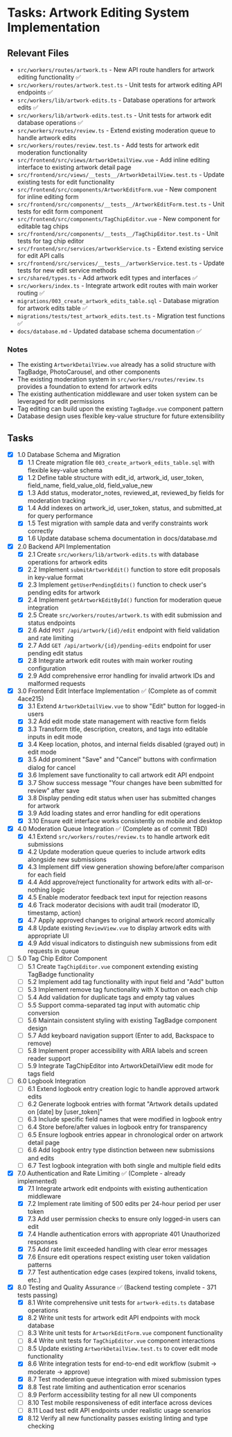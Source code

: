 # Tasks: Artwork Editing System Implementation

## Relevant Files

- `src/workers/routes/artwork.ts` - New API route handlers for artwork editing functionality ✅
- `src/workers/routes/artwork.test.ts` - Unit tests for artwork editing API endpoints ✅
- `src/workers/lib/artwork-edits.ts` - Database operations for artwork edits ✅
- `src/workers/lib/artwork-edits.test.ts` - Unit tests for artwork edit database operations ✅
- `src/workers/routes/review.ts` - Extend existing moderation queue to handle artwork edits
- `src/workers/routes/review.test.ts` - Add tests for artwork edit moderation functionality
- `src/frontend/src/views/ArtworkDetailView.vue` - Add inline editing interface to existing artwork detail page
- `src/frontend/src/views/__tests__/ArtworkDetailView.test.ts` - Update existing tests for edit functionality
- `src/frontend/src/components/ArtworkEditForm.vue` - New component for inline editing form
- `src/frontend/src/components/__tests__/ArtworkEditForm.test.ts` - Unit tests for edit form component
- `src/frontend/src/components/TagChipEditor.vue` - New component for editable tag chips
- `src/frontend/src/components/__tests__/TagChipEditor.test.ts` - Unit tests for tag chip editor
- `src/frontend/src/services/artworkService.ts` - Extend existing service for edit API calls
- `src/frontend/src/services/__tests__/artworkService.test.ts` - Update tests for new edit service methods
- `src/shared/types.ts` - Add artwork edit types and interfaces ✅
- `src/workers/index.ts` - Integrate artwork edit routes with main worker routing ✅
- `migrations/003_create_artwork_edits_table.sql` - Database migration for artwork edits table ✅
- `migrations/tests/test_artwork_edits.test.ts` - Migration test functions ✅
- `docs/database.md` - Updated database schema documentation ✅

### Notes

- The existing `ArtworkDetailView.vue` already has a solid structure with TagBadge, PhotoCarousel, and other components
- The existing moderation system in `src/workers/routes/review.ts` provides a foundation to extend for artwork edits
- The existing authentication middleware and user token system can be leveraged for edit permissions
- Tag editing can build upon the existing `TagBadge.vue` component pattern
- Database design uses flexible key-value structure for future extensibility

## Tasks

- [x] 1.0 Database Schema and Migration
  - [x] 1.1 Create migration file `003_create_artwork_edits_table.sql` with flexible key-value schema
  - [x] 1.2 Define table structure with edit_id, artwork_id, user_token, field_name, field_value_old, field_value_new
  - [x] 1.3 Add status, moderator_notes, reviewed_at, reviewed_by fields for moderation tracking
  - [x] 1.4 Add indexes on artwork_id, user_token, status, and submitted_at for query performance
  - [x] 1.5 Test migration with sample data and verify constraints work correctly
  - [x] 1.6 Update database schema documentation in docs/database.md

- [x] 2.0 Backend API Implementation
  - [x] 2.1 Create `src/workers/lib/artwork-edits.ts` with database operations for artwork edits
  - [x] 2.2 Implement `submitArtworkEdit()` function to store edit proposals in key-value format
  - [x] 2.3 Implement `getUserPendingEdits()` function to check user's pending edits for artwork
  - [x] 2.4 Implement `getArtworkEditById()` function for moderation queue integration
  - [x] 2.5 Create `src/workers/routes/artwork.ts` with edit submission and status endpoints
  - [x] 2.6 Add `POST /api/artwork/{id}/edit` endpoint with field validation and rate limiting
  - [x] 2.7 Add `GET /api/artwork/{id}/pending-edits` endpoint for user pending edit status
  - [x] 2.8 Integrate artwork edit routes with main worker routing configuration
  - [x] 2.9 Add comprehensive error handling for invalid artwork IDs and malformed requests

- [x] 3.0 Frontend Edit Interface Implementation ✅ (Complete as of commit 4ace215)
  - [x] 3.1 Extend `ArtworkDetailView.vue` to show "Edit" button for logged-in users
  - [x] 3.2 Add edit mode state management with reactive form fields
  - [x] 3.3 Transform title, description, creators, and tags into editable inputs in edit mode
  - [x] 3.4 Keep location, photos, and internal fields disabled (grayed out) in edit mode
  - [x] 3.5 Add prominent "Save" and "Cancel" buttons with confirmation dialog for cancel
  - [x] 3.6 Implement save functionality to call artwork edit API endpoint
  - [x] 3.7 Show success message "Your changes have been submitted for review" after save
  - [x] 3.8 Display pending edit status when user has submitted changes for artwork
  - [x] 3.9 Add loading states and error handling for edit operations
  - [x] 3.10 Ensure edit interface works consistently on mobile and desktop

- [x] 4.0 Moderation Queue Integration ✅ (Complete as of commit TBD)
  - [x] 4.1 Extend `src/workers/routes/review.ts` to handle artwork edit submissions
  - [x] 4.2 Update moderation queue queries to include artwork edits alongside new submissions
  - [x] 4.3 Implement diff view generation showing before/after comparison for each field
  - [x] 4.4 Add approve/reject functionality for artwork edits with all-or-nothing logic
  - [x] 4.5 Enable moderator feedback text input for rejection reasons
  - [x] 4.6 Track moderator decisions with audit trail (moderator ID, timestamp, action)
  - [x] 4.7 Apply approved changes to original artwork record atomically
  - [x] 4.8 Update existing `ReviewView.vue` to display artwork edits with appropriate UI
  - [x] 4.9 Add visual indicators to distinguish new submissions from edit requests in queue

- [ ] 5.0 Tag Chip Editor Component
  - [ ] 5.1 Create `TagChipEditor.vue` component extending existing TagBadge functionality
  - [ ] 5.2 Implement add tag functionality with input field and "Add" button
  - [ ] 5.3 Implement remove tag functionality with X button on each chip
  - [ ] 5.4 Add validation for duplicate tags and empty tag values
  - [ ] 5.5 Support comma-separated tag input with automatic chip conversion
  - [ ] 5.6 Maintain consistent styling with existing TagBadge component design
  - [ ] 5.7 Add keyboard navigation support (Enter to add, Backspace to remove)
  - [ ] 5.8 Implement proper accessibility with ARIA labels and screen reader support
  - [ ] 5.9 Integrate TagChipEditor into ArtworkDetailView edit mode for tags field

- [ ] 6.0 Logbook Integration
  - [ ] 6.1 Extend logbook entry creation logic to handle approved artwork edits
  - [ ] 6.2 Generate logbook entries with format "Artwork details updated on [date] by [user_token]"
  - [ ] 6.3 Include specific field names that were modified in logbook entry
  - [ ] 6.4 Store before/after values in logbook entry for transparency
  - [ ] 6.5 Ensure logbook entries appear in chronological order on artwork detail page
  - [ ] 6.6 Add logbook entry type distinction between new submissions and edits
  - [ ] 6.7 Test logbook integration with both single and multiple field edits

- [x] 7.0 Authentication and Rate Limiting ✅ (Complete - already implemented)
  - [x] 7.1 Integrate artwork edit endpoints with existing authentication middleware
  - [x] 7.2 Implement rate limiting of 500 edits per 24-hour period per user token
  - [x] 7.3 Add user permission checks to ensure only logged-in users can edit
  - [x] 7.4 Handle authentication errors with appropriate 401 Unauthorized responses  
  - [x] 7.5 Add rate limit exceeded handling with clear error messages
  - [x] 7.6 Ensure edit operations respect existing user token validation patterns
  - [x] 7.7 Test authentication edge cases (expired tokens, invalid tokens, etc.)

- [x] 8.0 Testing and Quality Assurance ✅ (Backend testing complete - 371 tests passing)
  - [x] 8.1 Write comprehensive unit tests for `artwork-edits.ts` database operations
  - [x] 8.2 Write unit tests for artwork edit API endpoints with mock database
  - [ ] 8.3 Write unit tests for `ArtworkEditForm.vue` component functionality
  - [ ] 8.4 Write unit tests for `TagChipEditor.vue` component interactions
  - [ ] 8.5 Update existing `ArtworkDetailView.test.ts` to cover edit mode functionality
  - [x] 8.6 Write integration tests for end-to-end edit workflow (submit -> moderate -> approve)
  - [x] 8.7 Test moderation queue integration with mixed submission types
  - [x] 8.8 Test rate limiting and authentication error scenarios
  - [ ] 8.9 Perform accessibility testing for all new UI components
  - [ ] 8.10 Test mobile responsiveness of edit interface across devices
  - [ ] 8.11 Load test edit API endpoints under realistic usage scenarios
  - [x] 8.12 Verify all new functionality passes existing linting and type checking

